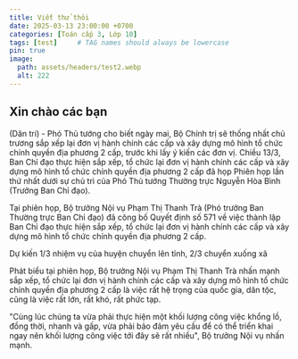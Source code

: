 ```yaml
---
title: Viết thử thôi
date: 2025-03-13 23:00:00 +0700
categories: [Toán cấp 3, Lớp 10]
tags: [test]     # TAG names should always be lowercase
pin: true
image:
  path: assets/headers/test2.webp
  alt: 222
---
```

## Xin chào các bạn
(Dân trí) - Phó Thủ tướng cho biết ngày mai, Bộ Chính trị sẽ thống nhất chủ trương sắp xếp lại đơn vị hành chính các cấp và xây dựng mô hình tổ chức chính quyền địa phương 2 cấp, trước khi lấy ý kiến các đơn vị.
Chiều 13/3, Ban Chỉ đạo thực hiện sắp xếp, tổ chức lại đơn vị hành chính các cấp và xây dựng mô hình tổ chức chính quyền địa phương 2 cấp đã họp Phiên họp lần thứ nhất dưới sự chủ trì của Phó Thủ tướng Thường trực Nguyễn Hòa Bình (Trưởng Ban Chỉ đạo).

Tại phiên họp, Bộ trưởng Nội vụ Phạm Thị Thanh Trà (Phó trưởng Ban Thường trực Ban Chỉ đạo) đã công bố Quyết định số 571 về việc thành lập Ban Chỉ đạo thực hiện sắp xếp, tổ chức lại đơn vị hành chính các cấp và xây dựng mô hình tổ chức chính quyền địa phương 2 cấp.

Dự kiến 1/3 nhiệm vụ của huyện chuyển lên tỉnh, 2/3 chuyển xuống xã

Phát biểu tại phiên họp, Bộ trưởng Nội vụ Phạm Thị Thanh Trà nhấn mạnh sắp xếp, tổ chức lại đơn vị hành chính các cấp và xây dựng mô hình tổ chức chính quyền địa phương 2 cấp là việc rất hệ trọng của quốc gia, dân tộc, cũng là việc rất lớn, rất khó, rất phức tạp.

"Cùng lúc chúng ta vừa phải thực hiện một khối lượng công việc khổng lồ, đồng thời, nhanh và gấp, vừa phải bảo đảm yêu cầu để có thể triển khai ngay nên khối lượng công việc tới đây sẽ rất nhiều", Bộ trưởng Nội vụ nhấn mạnh.